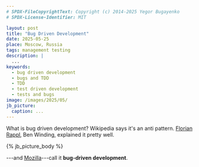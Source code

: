 ```yaml
---
# SPDX-FileCopyrightText: Copyright (c) 2014-2025 Yegor Bugayenko
# SPDX-License-Identifier: MIT

layout: post
title: "Bug Driven Development"
date: 2025-05-25
place: Moscow, Russia
tags: management testing
description: |
  ...
keywords:
  - bug driven development
  - bugs and TDD
  - TDD
  - test driven development
  - tests and bugs
image: /images/2025/05/
jb_picture:
  caption: ...
---
```


What is bug driven development?
Wikipedia says it's an anti pattern.
[Florian Rappl],
Ben Winding,  explained it pretty well.

<!--more-->

{% jb_picture_body %}

---and [Mozilla]---call it **bug-driven development**.

[Mozilla]: https://www.researchgate.net/publication/2559439_An_Overview_of_the_Software_Engineering_Process_and_Tools_in_the_Mozilla_Project
[windwing]: https://blog.benwinding.com/bug-driven-development-sometimes-its-the-best-choice/
[wiki]: https://en.wikipedia.org/wiki/Tester-driven_development
[Florian Rappl]: https://github.com/FlorianRappl
[rappl2014]: https://www.florian-rappl.de/News/Page/227/bug-driven-development
